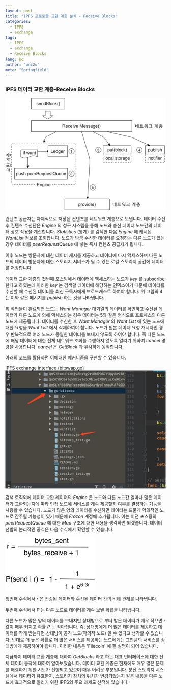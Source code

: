 ```yaml
---
layout: post
title: "IPFS 프로토콜 교환 계층 분석 - Receive Blocks"
categories:
  - IPFS
  - exchange
tags:
  - IPFS
  - exchange
  - Receive Blocks
lang: ko
author: "uni2u"
meta: "Springfield"
---
```


### IPFS 데이터 교환 계층-Receive Blocks

![](/images/receive_blocks01.png)

컨텐츠 공급자는 자체적으로 저장된 컨텐츠를 네트워크 계층으로 보냅니다. 데이터 수신 후 컨텐츠 수신단은 _Engine_ 의 청구 시스템을 통해 노드와 송신 데이터 노드간의 데이터 상호 작용을 계산합니다. _Statistics_ (통계) 를 검색한 다음 _Engine_ 에 캐시된 _WantList_ 정보를 조회합니다. 노드가 방금 수신한 데이터를 요청하는 다른 노드가 있는 경우 데이터를 _peerRequestQueue_ 에 넣는 즉시 컨텐츠 공급자가 됩니다.

이후 노드는 방문자에 대한 데이터 캐시를 제공하고 데이터에 다시 액세스하며 다른 노드의 데이터 방문자에 대한 스토리지 서비스가 될 수 있는 로컬 스토리지 공간에 데이터를 저장합니다.

데이터 교환 계층의 첫번째 포스팅에서 데이터에 액세스하는 노드가 _key_ 를 subscribe 한다고 하였는데 이러한 _key_ 는 검색할 데이터에 해당하는 인덱스이기 때문에 데이터를 수신할 때 수신된 데이터를 최신 구독자에게 브로드캐스트 하여야 합니다. 위 그림의 4는 이와 같은 메시지를 _publish_ 하는 것을 나타냅니다.

위 작업들이 완료되면 노드는 _Want Manager_ 대기열의 데이터를 확인하고 수신된 데이터가 다른 노드에 의해 액세스되는 경우 데이터는 5와 같은 형식으로 프로세스의 다른 노드에 제공됩니다. 데이터를 수신한 후 _Want Manager_ 의 _Want List_ 에 있는 노드에 대한 요청을 _Want List_ 에서 삭제하여야 합니다. 노드가 원본 데이터 요청 개시자인 경우 반복적으로 여러 노드가 동일한 데이터를 보내지 않도록 하여야 합니다. 즉 다른 노드에 해당 데이터에 대한 전체 네트워크 조회를 수행하지 않도록 알리기 위하여 _cancel_ 명령을 사용합니다. _cancel_ 은 _GetBlock_ 과 유사하게 동작합니다. 

아래의 코드를 활용하면 이에대한 메커니즘을 구현할 수 있습니다.

[IPFS exchange interface (bitswap.go)](https://github.com/ipfs/go-bitswap/blob/master/bitswap.go)
![](/images/receive_blocks02.png)

검색 로직외에 데이터 교환 레이어의 _Engine_ 은 노드와 다른 노드간 얼마나 많은 데이터가 교환되는지에 따라 인접 노드에 서비스를 계속 제공할지 여부를 결정하는 기능을 사용할 수 있습니다. 노드가 많은 양의 데이터를 수신하면 데이터는 드물게 악의적인 노드로 간주될 가능성이 있기 때문에 _Frozon_ 계정에 추가됩니다. 이는 이전 포스팅의 _peerRequestQueue_ 에 대한 _Map_ 구조에 대한 내용을 생각하면 되겠습니다. 데이터 선발의 논리적인 공식은 다음 수식에서 확인할 수 있습니다.

![](/images/receive_blocks03.png)

첫번째 수식에서 _r_ 은 전송된 데이터와 수신된 데이터 간의 비례 관계를 나타냅니다.

두번째 수식에서 _P_ 는 다른 노드로 데이터를 계속 보낼 확률을 나타냅니다.

다른 노드가 많은 양의 데이터를 보내지만 상대방으로 부터 받은 데이터가 매우 작으면 _r_ 값이 매우 커지고 확률 _P_ 는 작아집니다. 즉, 상대방에게 더 많은 데이터를 제공하고 데이터를 작게 받는다면 상대방이 공격 노드(악의적 노드) 일 수 있다고 생각할 수 있습니다. 반대로 더 높은 확률로 더 많은 서비스를 제공하는 노드에게는 그만큼의 서비스를 상대방에게 제공하여야 합니다. 이러한 내용은 'Filecoin' 에 잘 설명이 되어 있습니다.

지금까지 데이터 교환 계층에 대하여 _GetBlocks_ 라고 하는 대표 인터페이스에 대한 전체 데이터 동작에 대하여 알아보았습니다. 데이터 교환 계층은 현재에도 매우 많은 문제를 해결하기 위한 시도가 진행되고 있으며 매우 어려운 부분입니다. 분산 스토리지 시스템에서 데이터가 유효한지, 스토리지 장치의 위치가 변경되었는지 같은 내용을 다른 노드에 효과적으로 알리기 위한 IPFS의 주요 과제도 산적해 있습니다.
